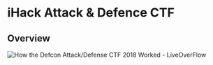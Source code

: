 # iHack Attack & Defence CTF

## Overview

![How the Defcon Attack/Defense CTF 2018 Worked - LiveOverFlow](https://www.youtube.com/watch?v=RkaLyji9pNs)


